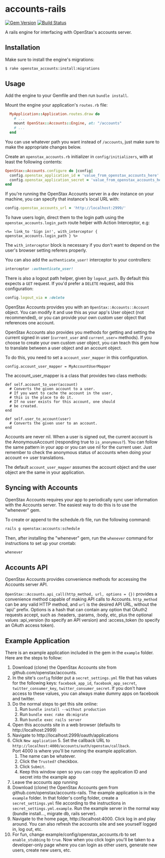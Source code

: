 accounts-rails
=============

[![Gem Version](https://badge.fury.io/rb/openstax_accounts.svg)](http://badge.fury.io/rb/openstax_accounts)
[![Build Status](https://travis-ci.org/openstax/accounts-rails.svg?branch=master)](https://travis-ci.org/openstax/accounts-rails)

A rails engine for interfacing with OpenStax's accounts server.

Installation
------------

Make sure to install the engine's migrations:

```sh
$ rake openstax_accounts:install:migrations
```

Usage
-----

Add the engine to your Gemfile and then run `bundle install`.

Mount the engine your application's `routes.rb` file:

```rb
  MyApplication::Application.routes.draw do
    # ...
    mount OpenStax::Accounts::Engine, at: "/accounts"
    # ...
  end
```

You can use whatever path you want instead of `/accounts`,
just make sure to make the appropriate changes below.

Create an `openstax_accounts.rb` initializer in `config/initializers`,
with at least the following contents:

```rb
OpenStax::Accounts.configure do |config|
  config.openstax_application_id = 'value_from_openstax_accounts_here'
  config.openstax_application_secret = 'value_from_openstax_accounts_here'
end
```

If you're running the OpenStax Accounts server in a dev instance on your
machine, you can specify that instance's local URL with:

```rb
config.openstax_accounts_url = 'http://localhost:2999/'
```

To have users login, direct them to the login path using the
`openstax_accounts.login_path` route helper with Action Interceptor, e.g:

```erb
<%= link_to 'Sign in!', with_interceptor { openstax_accounts.login_path } %>
```

The `with_interceptor` block is necessary if you don't want to
depend on the user's browser setting referers properly.

You can also add the `authenticate_user!` interceptor to your controllers:

```rb
interceptor :authenticate_user!
```

There is also a logout path helper, given by `logout_path`.
By default this expects a `GET` request.
If you'd prefer a `DELETE` request, add this configuration:

```rb
config.logout_via = :delete
```

OpenStax Accounts provides you with an `OpenStax::Accounts::Account` object.
You can modify it and use this as your app's User object (not recommended),
or you can provide your own custom user object that references one account.

OpenStax Accounts also provides you methods for getting and setting the current
signed in user (`current_user` and `current_user=` methods).  If you choose to
create your own custom user object, you can teach this gem how to translate
between a user object and an account object.

To do this, you need to set a `account_user_mapper` in this configuration.  

    config.account_user_mapper = MyAccountUserMapper

The account_user_mapper is a class that provides two class methods:

    def self.account_to_user(account)
      # Converts the given account to a user.
      # If you want to cache the account in the user,
      # this is the place to do it.
      # If no user exists for this account, one should
      # be created.
    end
  
    def self.user_to_account(user)
      # Converts the given user to an account.
    end 

Accounts are never nil. When a user is signed out, the current account is the
AnonymousAccount (responding true to `is_anonymous?`). You can follow the same
pattern in your app or you can use nil for the current user. Just remember to
check the anonymous status of accounts when doing your account <-> user
translations.

The default `account_user_mapper` assumes the account object and
the user object are the same in your application.

Syncing with Accounts
---------------------

OpenStax Accounts requires your app to periodically sync user information with
the Accounts server. The easiest way to do this is to use the "whenever" gem.

To create or append to the schedule.rb file, run the following command:

```sh
rails g openstax:accounts:schedule
```

Then, after installing the "whenever" gem, run the `whenever` command for
instructions to set up your crontab:

```sh
whenever
```

Accounts API
------------

OpenStax Accounts provides convenience methods for accessing
the Accounts server API.

`OpenStax::Accounts.api_call(http_method, url, options = {})` provides a
convenience method capable of making API calls to Accounts. `http_method` can
be any valid HTTP method, and `url` is the desired API URL, without the 'api/'
prefix. Options is a hash that can contain any option that
OAuth2 requests accept, such as :headers, :params, :body, etc,
plus the optional values :api_version (to specify an API version) and
:access_token (to specify an OAuth access token).

Example Application
-------------------

There is an example application included in the gem in the `example` folder.
Here are the steps to follow:

1. Download (clone) the OpenStax Accounts site from github.com/openstax/accounts.  
1. In the site's `config` folder put a `secret_settings.yml` file that has values for the 
following keys: `facebook_app_id`, `facebook_app_secret`, `twitter_consumer_key`, `twitter_consumer_secret`.  If you don't have access to these values, you can always make dummy apps on facebook and twitter.
2. Do the normal steps to get this site online:
    1. Run `bundle install --without production`
    2. Run `bundle exec rake db:migrate`
    3. Run `bundle exec rails server`
2. Open this accounts site in a web browser (defaults to http://localhost:2999)
3. Navigate to http://localhost:2999/oauth/applications
4. Click `New application`
    5. Set the callback URL to `http://localhost:4000/accounts/auth/openstax/callback`.  
Port 4000 is where you'll be running the example application.
    1. The name can be whatever.
    2. Click the `Trusted?` checkbox.
    3. Click `Submit`.
    4. Keep this window open so you can copy the application ID and secret into the example app
5. Leave the accounts app running
6. Download (clone) the OpenStax Accounts gem from github.com/openstax/accounts-rails. 
The example application is in the `example` folder.
In that folder's config folder, create a `secret_settings.yml` file according to the
instructions in `secret_settings.yml.example`. Run the example server in the normal way (bundle install..., migrate db, rails server).
7. Navigate to the home page, http://localhost:4000.  Click log in and play around.  You can also refresh the accounts site and see yourself logged in, log out, etc.
8. For fun, change example/config/openstax_accounts.rb to set `enable_stubbing` to `true`.  Now when you click login you'll be taken to a developer-only page where you can login as other users, generate new users, create new users, etc.